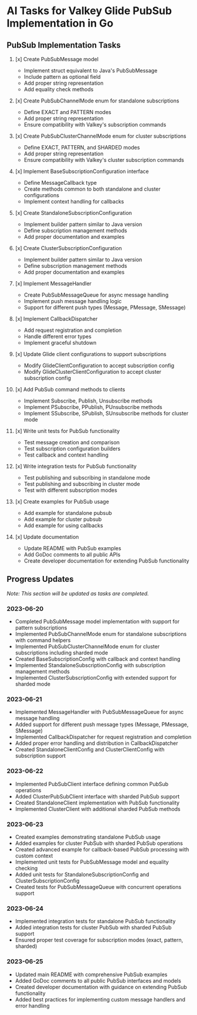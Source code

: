# AI Tasks for Valkey Glide PubSub Implementation in Go

## PubSub Implementation Tasks

1. [x] Create PubSubMessage model
   - Implement struct equivalent to Java's PubSubMessage
   - Include pattern as optional field
   - Add proper string representation
   - Add equality check methods

2. [x] Create PubSubChannelMode enum for standalone subscriptions
   - Define EXACT and PATTERN modes
   - Add proper string representation
   - Ensure compatibility with Valkey's subscription commands

3. [x] Create PubSubClusterChannelMode enum for cluster subscriptions
   - Define EXACT, PATTERN, and SHARDED modes
   - Add proper string representation
   - Ensure compatibility with Valkey's cluster subscription commands

4. [x] Implement BaseSubscriptionConfiguration interface
   - Define MessageCallback type
   - Create methods common to both standalone and cluster configurations
   - Implement context handling for callbacks

5. [x] Create StandaloneSubscriptionConfiguration
   - Implement builder pattern similar to Java version
   - Define subscription management methods
   - Add proper documentation and examples

6. [x] Create ClusterSubscriptionConfiguration
   - Implement builder pattern similar to Java version
   - Define subscription management methods
   - Add proper documentation and examples

7. [x] Implement MessageHandler
   - Create PubSubMessageQueue for async message handling
   - Implement push message handling logic
   - Support for different push types (Message, PMessage, SMessage)

8. [x] Implement CallbackDispatcher
   - Add request registration and completion
   - Handle different error types
   - Implement graceful shutdown

9. [x] Update Glide client configurations to support subscriptions
   - Modify GlideClientConfiguration to accept subscription config
   - Modify GlideClusterClientConfiguration to accept cluster subscription config

10. [x] Add PubSub command methods to clients
    - Implement Subscribe, Publish, Unsubscribe methods
    - Implement PSubscribe, PPublish, PUnsubscribe methods
    - Implement SSubscribe, SPublish, SUnsubscribe methods for cluster mode

11. [x] Write unit tests for PubSub functionality
    - Test message creation and comparison
    - Test subscription configuration builders
    - Test callback and context handling

12. [x] Write integration tests for PubSub functionality
    - Test publishing and subscribing in standalone mode
    - Test publishing and subscribing in cluster mode
    - Test with different subscription modes

13. [x] Create examples for PubSub usage
    - Add example for standalone pubsub
    - Add example for cluster pubsub
    - Add example for using callbacks

14. [x] Update documentation
    - Update README with PubSub examples
    - Add GoDoc comments to all public APIs
    - Create developer documentation for extending PubSub functionality

## Progress Updates

*Note: This section will be updated as tasks are completed.*

### 2023-06-20
- Completed PubSubMessage model implementation with support for pattern subscriptions
- Implemented PubSubChannelMode enum for standalone subscriptions with command helpers
- Implemented PubSubClusterChannelMode enum for cluster subscriptions including sharded mode
- Created BaseSubscriptionConfig with callback and context handling
- Implemented StandaloneSubscriptionConfig with subscription management methods
- Implemented ClusterSubscriptionConfig with extended support for sharded mode

### 2023-06-21
- Implemented MessageHandler with PubSubMessageQueue for async message handling
- Added support for different push message types (Message, PMessage, SMessage)
- Implemented CallbackDispatcher for request registration and completion
- Added proper error handling and distribution in CallbackDispatcher
- Created StandaloneClientConfig and ClusterClientConfig with subscription support

### 2023-06-22
- Implemented PubSubClient interface defining common PubSub operations
- Added ClusterPubSubClient interface with sharded PubSub support
- Created StandaloneClient implementation with PubSub functionality
- Implemented ClusterClient with additional sharded PubSub methods

### 2023-06-23
- Created examples demonstrating standalone PubSub usage
- Added examples for cluster PubSub with sharded PubSub operations
- Created advanced example for callback-based PubSub processing with custom context
- Implemented unit tests for PubSubMessage model and equality checking
- Added unit tests for StandaloneSubscriptionConfig and ClusterSubscriptionConfig
- Created tests for PubSubMessageQueue with concurrent operations support

### 2023-06-24
- Implemented integration tests for standalone PubSub functionality
- Added integration tests for cluster PubSub with sharded PubSub support
- Ensured proper test coverage for subscription modes (exact, pattern, sharded)

### 2023-06-25
- Updated main README with comprehensive PubSub examples
- Added GoDoc comments to all public PubSub interfaces and models
- Created developer documentation with guidance on extending PubSub functionality
- Added best practices for implementing custom message handlers and error handling
